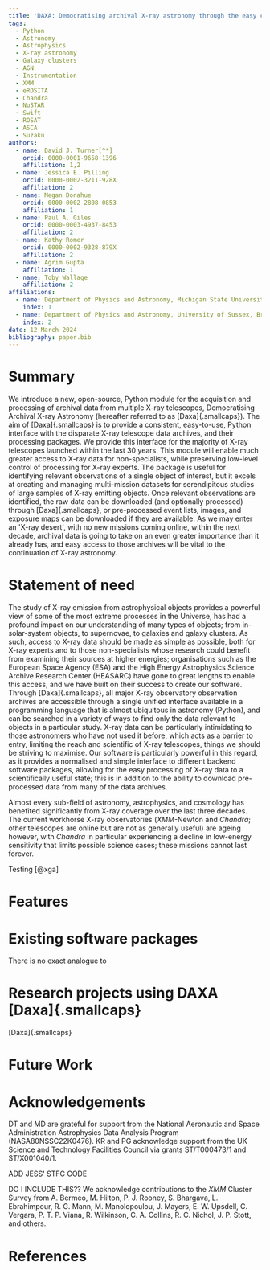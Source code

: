 ```yaml
---
title: 'DAXA: Democratising archival X-ray astronomy through the easy creation of multi-mission datasets'
tags:
  - Python
  - Astronomy
  - Astrophysics
  - X-ray astronomy
  - Galaxy clusters
  - AGN
  - Instrumentation
  - XMM
  - eROSITA
  - Chandra
  - NuSTAR
  - Swift
  - ROSAT
  - ASCA
  - Suzaku
authors:
  - name: David J. Turner[^*]
    orcid: 0000-0001-9658-1396
    affiliation: 1,2
  - name: Jessica E. Pilling
    orcid: 0000-0002-3211-928X
    affiliation: 2
  - name: Megan Donahue
    orcid: 0000-0002-2808-0853
    affiliation: 1
  - name: Paul A. Giles
    orcid: 0000-0003-4937-8453
    affiliation: 2
  - name: Kathy Romer
    orcid: 0000-0002-9328-879X
    affiliation: 2
  - name: Agrim Gupta
    affiliation: 1
  - name: Toby Wallage
    affiliation: 2
affiliations:
  - name: Department of Physics and Astronomy, Michigan State University, East Lansing, Michigan, 48824, USA
    index: 1
  - name: Department of Physics and Astronomy, University of Sussex, Brighton, BN1 9QH, UK
    index: 2
date: 12 March 2024
bibliography: paper.bib
---
```


# Summary
We introduce a new, open-source, Python module for the acquisition and processing of archival data from multiple X-ray 
telescopes, Democratising Archival X-ray Astronomy (hereafter referred to as [Daxa]{.smallcaps}). The aim of 
[Daxa]{.smallcaps} is to provide a consistent, easy-to-use, Python interface with the disparate X-ray telescope data 
archives, and their processing packages. We provide this interface for the majority of X-ray telescopes launched 
within the last 30 years. This module will enable much greater access to X-ray data for non-specialists, while 
preserving low-level control of processing for X-ray experts. The package is useful for identifying relevant 
observations of a single object of interest, but it excels at creating and managing multi-mission datasets for 
serendipitous studies of large samples of X-ray emitting objects. Once relevant observations are identified, the raw 
data can be downloaded (and optionally processed) through [Daxa]{.smallcaps}, or pre-processed event lists, images, and 
exposure maps can be downloaded if they are available. As we may enter an 'X-ray desert', with no new 
missions coming online, within the next decade, archival data is going to take on an even greater importance than
it already has, and easy access to those archives will be vital to the continuation of X-ray astronomy.

# Statement of need

The study of X-ray emission from astrophysical objects provides a powerful view of some of the most extreme processes 
in the Universe, has had a profound impact on our understanding of many types of objects; from in-solar-system 
objects, to supernovae, to galaxies and galaxy clusters. As such, access to X-ray data should be made as simple as possible, 
both for X-ray experts and to those non-specialists whose research could benefit from examining their sources at 
higher energies; organisations such as the European Space Agency (ESA) and the High Energy Astrophysics Science Archive 
Research Center (HEASARC) have gone to great lengths to enable this access, and we have built on their success to 
create our software. Through [Daxa]{.smallcaps}, all major X-ray observatory observation archives are accessible 
through a single unified interface available in a programming language that is almost ubiquitous in astronomy 
(Python), and can be searched in a variety of ways to find only the data relevant to objects in a particular 
study. X-ray data can be particularly intimidating to those astronomers who have not used it before, which acts
as a barrier to entry, limiting the reach and scientific of X-ray telescopes, things we should be striving to 
maximise. Our software is particularly powerful in this regard, as it provides a normalised and simple interface to 
different backend software packages, allowing for the easy processing of X-ray data to a scientifically useful 
state; this is in addition to the ability to download pre-processed data from many of the data archives.

Almost every sub-field of astronomy, astrophysics, and cosmology has 
benefited significantly from X-ray coverage over the last three decades. The current workhorse X-ray observatories 
(_XMM_-Newton and _Chandra_; other telescopes are online but are not as generally useful) are ageing however, with 
_Chandra_ in particular experiencing a decline in low-energy sensitivity that limits possible science cases; these 
missions cannot last forever. 

Testing [@xga]

[^*]: turne540@msu.edu

# Features


# Existing software packages
There is no exact analogue to 

# Research projects using DAXA [Daxa]{.smallcaps}

[Daxa]{.smallcaps}

# Future Work


# Acknowledgements
DT and MD are grateful for support from the National Aeronautic and Space Administration Astrophysics Data Analysis 
Program (NASA80NSSC22K0476). KR and PG acknowledge support from the UK Science and Technology Facilities Council via 
grants ST/T000473/1 and ST/X001040/1.

ADD JESS' STFC CODE

DO I INCLUDE THIS?? We acknowledge contributions to the _XMM_ Cluster Survey from A. Bermeo, M. Hilton, P. J. Rooney, 
S. Bhargava, L. Ebrahimpour, R. G. Mann, M. Manolopoulou, J. Mayers, E. W. Upsdell, C. Vergara, P. T. P. Viana, 
R. Wilkinson, C. A. Collins, R. C. Nichol, J. P. Stott, and others.

# References
